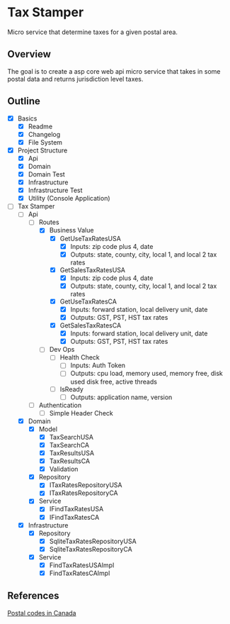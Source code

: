 # Tax Stamper

Micro service that determine taxes for a given postal area.

## Overview

The goal is to create a asp core web api micro service that takes in some postal data and returns jurisdiction level taxes.

## Outline

- [x] Basics
  - [x] Readme 
  - [x] Changelog
  - [x] File System
- [x] Project Structure
  - [x] Api
  - [x] Domain
  - [x] Domain Test
  - [x] Infrastructure
  - [x] Infrastructure Test
  - [x] Utility (Console Application)
- [ ] Tax Stamper
  - [ ] Api
    - [ ] Routes
      - [x] Business Value
        - [x] GetUseTaxRatesUSA
          - [x] Inputs: zip code plus 4, date
          - [x] Outputs: state, county, city, local 1, and local 2 tax rates
        - [x] GetSalesTaxRatesUSA
          - [x] Inputs: zip code plus 4, date
          - [x] Outputs: state, county, city, local 1, and local 2 tax rates
        - [x] GetUseTaxRatesCA
          - [x] Inputs: forward station, local delivery unit, date
          - [x] Outputs: GST, PST, HST tax rates
        - [x] GetSalesTaxRatesCA
          - [x] Inputs: forward station, local delivery unit, date
          - [x] Outputs: GST, PST, HST tax rates
      - [ ] Dev Ops
        - [ ] Health Check
          - [ ] Inputs: Auth Token
          - [ ] Outputs: cpu load, memory used, memory free, disk used disk free, active threads
        - [ ] IsReady
          - [ ] Outputs: application name, version
    - [ ] Authentication
      - [ ] Simple Header Check
  - [x] Domain
    - [x] Model
      - [x] TaxSearchUSA
      - [x] TaxSearchCA
      - [x] TaxResultsUSA
      - [x] TaxResultsCA
      - [x] Validation
    - [x] Repository
      - [x] ITaxRatesRepositoryUSA
      - [x] ITaxRatesRepositoryCA
    - [x] Service
      - [x] IFindTaxRatesUSA
      - [x] IFindTaxRatesCA
  - [x] Infrastructure
    - [x] Repository
      - [x] SqliteTaxRatesRepositoryUSA
      - [x] SqliteTaxRatesRepositoryCA
    - [x] Service
      - [x] FindTaxRatesUSAImpl
      - [x] FindTaxRatesCAImpl

## References

[Postal codes in Canada](https://en.wikipedia.org/wiki/Postal_codes_in_Canada)